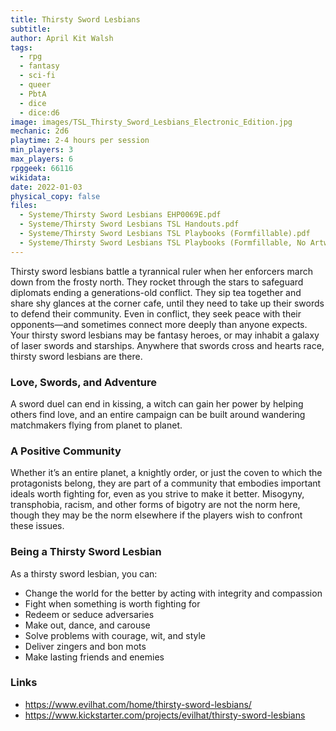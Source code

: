 ```yaml
---
title: Thirsty Sword Lesbians
subtitle: 
author: April Kit Walsh
tags:
  - rpg
  - fantasy
  - sci-fi
  - queer
  - PbtA
  - dice
  - dice:d6
image: images/TSL_Thirsty_Sword_Lesbians_Electronic_Edition.jpg
mechanic: 2d6
playtime: 2-4 hours per session
min_players: 3
max_players: 6
rpggeek: 66116
wikidata:
date: 2022-01-03
physical_copy: false
files:
  - Systeme/Thirsty Sword Lesbians EHP0069E.pdf
  - Systeme/Thirsty Sword Lesbians TSL Handouts.pdf
  - Systeme/Thirsty Sword Lesbians TSL Playbooks (Formfillable).pdf
  - Systeme/Thirsty Sword Lesbians TSL Playbooks (Formfillable, No Artwork).pdf
---
```


<!-- Excerpt Start -->
Thirsty sword lesbians battle a tyrannical ruler when her enforcers march
down from the frosty north. They rocket through the stars to safeguard
diplomats ending a generations-old conflict. They sip tea together and
share shy glances at the corner cafe, until they need to take up their swords
to defend their community. Even in conflict, they seek peace with their
opponents—and sometimes connect more deeply than anyone expects.
Your thirsty sword lesbians may be fantasy heroes, or may inhabit a galaxy
of laser swords and starships. Anywhere that swords cross and hearts race,
thirsty sword lesbians are there.

<!-- Excerpt End -->

### Love, Swords, and Adventure

A sword duel can end in kissing, a witch can gain her power by helping
others find love, and an entire campaign can be built around wandering
matchmakers flying from planet to planet.

### A Positive Community

Whether it’s an entire planet, a knightly order, or just the coven to which
the protagonists belong, they are part of a community that embodies
important ideals worth fighting for, even as you strive to make it better.
Misogyny, transphobia, racism, and other forms of bigotry are not the
norm here, though they may be the norm elsewhere if the players wish to
confront these issues.

### Being a Thirsty Sword Lesbian

As a thirsty sword lesbian, you can:

- Change the world for the better by acting with integrity and compassion
- Fight when something is worth fighting for
- Redeem or seduce adversaries
- Make out, dance, and carouse
- Solve problems with courage, wit, and style
- Deliver zingers and bon mots
- Make lasting friends and enemies


### Links

- https://www.evilhat.com/home/thirsty-sword-lesbians/
- https://www.kickstarter.com/projects/evilhat/thirsty-sword-lesbians
